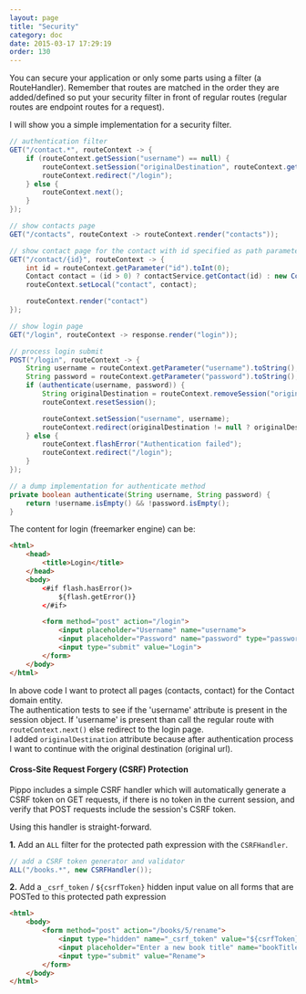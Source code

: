 ```yaml
---
layout: page
title: "Security"
category: doc
date: 2015-03-17 17:29:19
order: 130
---
```


You can secure your application or only some parts using a filter (a RouteHandler). Remember that routes are matched
in the order they are added/defined so put your security filter in front of regular routes (regular routes are
endpoint routes for a request).

I will show you a simple implementation for a security filter.

```java
// authentication filter
GET("/contact.*", routeContext -> {
	if (routeContext.getSession("username") == null) {
		routeContext.setSession("originalDestination", routeContext.getRequest().getContextUriWithQuery());
		routeContext.redirect("/login");
	} else {
		routeContext.next();
	}
});

// show contacts page
GET("/contacts", routeContext -> routeContext.render("contacts"));

// show contact page for the contact with id specified as path parameter
GET("/contact/{id}", routeContext -> {
	int id = routeContext.getParameter("id").toInt(0);
	Contact contact = (id > 0) ? contactService.getContact(id) : new Contact();
    routeContext.setLocal("contact", contact);

	routeContext.render("contact")
});

// show login page
GET("/login", routeContext -> response.render("login"));

// process login submit
POST("/login", routeContext -> {
	String username = routeContext.getParameter("username").toString();
	String password = routeContext.getParameter("password").toString();
	if (authenticate(username, password)) {
		String originalDestination = routeContext.removeSession("originalDestination");
		routeContext.resetSession();

		routeContext.setSession("username", username);
		routeContext.redirect(originalDestination != null ? originalDestination : "/contacts");
	} else {
		routeContext.flashError("Authentication failed");
		routeContext.redirect("/login");
	}
});

// a dump implementation for authenticate method
private boolean authenticate(String username, String password) {
    return !username.isEmpty() && !password.isEmpty();
}
```

The content for login (freemarker engine) can be:

```html
<html>
    <head>
        <title>Login</title>
    </head>
    <body>
        <#if flash.hasError()>
            ${flash.getError()}
        </#if>

        <form method="post" action="/login">
            <input placeholder="Username" name="username">
            <input placeholder="Password" name="password" type="password">
            <input type="submit" value="Login">
        </form>
    </body>
</html>
```

In above code I want to protect all pages (contacts, contact) for the Contact domain entity.  
The authentication tests to see if the 'username' attribute is present in the session object. If 'username' is present
than call the regular route with `routeContext.next()` else redirect to the login page.  
I added `originalDestination` attribute because after authentication process I want to continue with the original destination (original url).

#### Cross-Site Request Forgery (CSRF) Protection

Pippo includes a simple CSRF handler which will automatically generate a CSRF token on GET requests, if there is no token in the current session, and verify that POST requests include the session's CSRF token.

Using this handler is straight-forward.

**1.** Add an `ALL` filter for the protected path expression with the `CSRFHandler`.

```java
// add a CSRF token generator and validator
ALL("/books.*", new CSRFHandler());
```

**2.** Add a `_csrf_token` / `${csrfToken}` hidden input value on all forms that are POSTed to this protected path expression

```html
<html>
	<body>
		<form method="post" action="/books/5/rename">
			<input type="hidden" name="_csrf_token" value="${csrfToken}">
			<input placeholder="Enter a new book title" name="bookTitle">
			<input type="submit" value="Rename">
		</form>
	</body>
</html>
```
